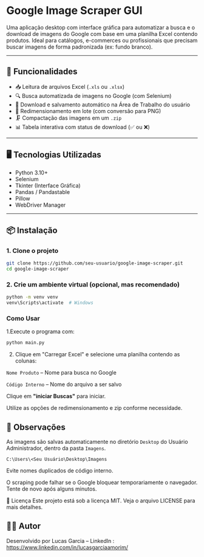 # Google Image Scraper GUI

Uma aplicação desktop com interface gráfica para automatizar a busca e o download de imagens do Google com base em uma planilha Excel contendo produtos. Ideal para catálogos, e-commerces ou profissionais que precisam buscar imagens de forma padronizada (ex: fundo branco).



---

## 🔧 Funcionalidades

- 📥 Leitura de arquivos Excel (`.xls` ou `.xlsx`)
- 🔍 Busca automatizada de imagens no Google (com Selenium)
- 💾 Download e salvamento automático na Área de Trabalho do usuário
- 📐 Redimensionamento em lote (com conversão para PNG)
- 🗜️ Compactação das imagens em um `.zip`
- 📊 Tabela interativa com status de download (✅ ou ❌)

---

## 🖥️ Tecnologias Utilizadas

- Python 3.10+
- Selenium
- Tkinter (Interface Gráfica)
- Pandas / Pandastable
- Pillow
- WebDriver Manager

---

## 📦 Instalação

### 1. Clone o projeto

```bash
git clone https://github.com/seu-usuario/google-image-scraper.git
cd google-image-scraper
```

### 2. Crie um ambiente virtual (opcional, mas recomendado)

```bash
python -m venv venv
venv\Scripts\activate  # Windows
```

### Como Usar
1.Execute o programa com:
```bash
python main.py
```
2. Clique em "Carregar Excel" e selecione uma planilha contendo as colunas:

```Nome Produto``` – Nome para busca no Google

```Código Interno``` – Nome do arquivo a ser salvo

Clique em <strong>"iniciar Buscas"</strong> para iniciar.

Utilize as opções de redimensionamento e zip conforme necessidade.

## 📌 Observações
As imagens são salvas automaticamente no diretório ```Desktop``` do Usuário Administrador, dentro da pasta ```Imagens```.

```C:\Users\<Seu Usuário\Desktop\Imagens```

Evite nomes duplicados de código interno.

O scraping pode falhar se o Google bloquear temporariamente o navegador. Tente de novo após alguns minutos.


📄 Licença
Este projeto está sob a licença MIT. Veja o arquivo LICENSE para mais detalhes.


## 👨‍💻 Autor
Desenvolvido por Lucas Garcia – LinkedIn : <link> https://www.linkedin.com/in/lucasgarciaamorim/ <link/>



                
